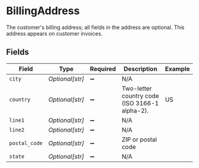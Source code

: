 # BillingAddress

The customer's billing address; all fields in the address are optional. This address appears on customer invoices.


## Fields

| Field                                         | Type                                          | Required                                      | Description                                   | Example                                       |
| --------------------------------------------- | --------------------------------------------- | --------------------------------------------- | --------------------------------------------- | --------------------------------------------- |
| `city`                                        | *Optional[str]*                               | :heavy_minus_sign:                            | N/A                                           |                                               |
| `country`                                     | *Optional[str]*                               | :heavy_minus_sign:                            | Two-letter country code (ISO 3166-1 alpha-2). | US                                            |
| `line1`                                       | *Optional[str]*                               | :heavy_minus_sign:                            | N/A                                           |                                               |
| `line2`                                       | *Optional[str]*                               | :heavy_minus_sign:                            | N/A                                           |                                               |
| `postal_code`                                 | *Optional[str]*                               | :heavy_minus_sign:                            | ZIP or postal code                            |                                               |
| `state`                                       | *Optional[str]*                               | :heavy_minus_sign:                            | N/A                                           |                                               |